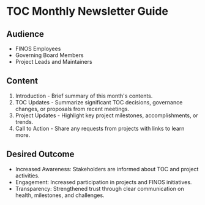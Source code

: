 # TOC Monthly Newsletter Guide

## Audience

- FINOS Employees
- Governing Board Members
- Project Leads and Maintainers

## Content

1. Introduction - Brief summary of this month's contents.
2. TOC Updates - Summarize significant TOC decisions, governance changes, or proposals from recent meetings.
3. Project Updates - Highlight key project milestones, accomplishments, or trends.
4. Call to Action - Share any requests from projects with links to learn more.

## Desired Outcome

- Increased Awareness: Stakeholders are informed about TOC and project activities.
- Engagement: Increased participation in projects and FINOS initiatives.
- Transparency: Strengthened trust through clear communication on health, milestones, and challenges.
